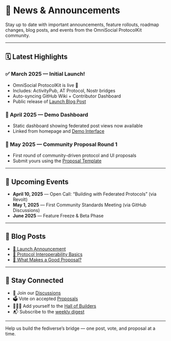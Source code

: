 # 📢 News & Announcements

Stay up to date with important announcements, feature rollouts, roadmap changes, blog posts, and events from the OmniSocial ProtocolKit community.

---

## 🗓️ Latest Highlights

### ✅ March 2025 — Initial Launch!
- OmniSocial ProtocolKit is live 🎉
- Includes: ActivityPub, AT Protocol, Nostr bridges
- Auto-syncing GitHub Wiki + Contributor Dashboard
- Public release of [Launch Blog Post](./announcement.html)

### 🧪 April 2025 — Demo Dashboard
- Static dashboard showing federated post views now available
- Linked from homepage and [Demo Interface](./demo-dashboard.html)

### 🧠 May 2025 — Community Proposal Round 1
- First round of community-driven protocol and UI proposals
- Submit yours using the [Proposal Template](https://github.com/beitmenotyou-com/omnisocial-hub/issues/new?template=proposal.md)

---

## 📅 Upcoming Events

- **April 10, 2025** — Open Call: “Building with Federated Protocols” (via Revolt)
- **May 1, 2025** — First Community Standards Meeting (via GitHub Discussions)
- **June 2025** — Feature Freeze & Beta Phase

---

## 📰 Blog Posts

- [🚀 Launch Announcement](./announcement.html)
- [📘 Protocol Interoperability Basics](./blog/protocols-explained.md)
- [🧩 What Makes a Good Proposal?](./blog/proposals-tips.md)

---

## 📣 Stay Connected

- 💬 Join our [Discussions](https://github.com/beitmenotyou-com/omnisocial-hub/discussions)
- 🗳️ Vote on accepted [Proposals](./proposals-accepted/)
- 🧑‍🤝‍🧑 Add yourself to the [Hall of Builders](./hall-of-builders.md)
- 📬 Subscribe to the [weekly digest](./weekly-digest.html)

---

Help us build the fediverse’s bridge — one post, vote, and proposal at a time.

